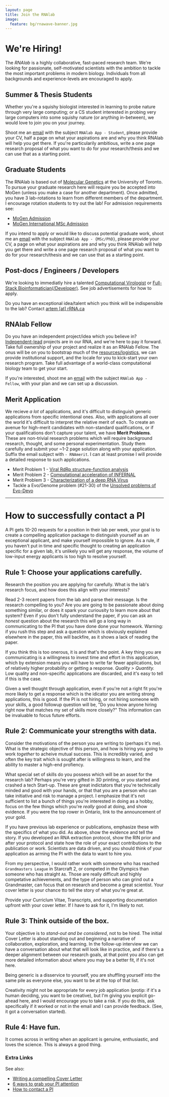 ```yaml
---
layout: page
title: Join the RNAlab
image:
  feature: bg/rnawave-banner.jpg
---
```

# We're Hiring!

The *RNAlab* is a highly collaborative, fast-paced research team. We're looking for passionate, self-motivated scientists with the ambition to tackle the most important problems in modern biology. Individuals from all backgrounds and experience-levels are encouraged to apply.

## Summer & Thesis Students

Whether you're a squishy biologist interested in learning to probe nature through very large computing; or a CS student interested in probing very large computers into some squishy nature (or anything in-between), we would love to join you on your journey.

Shoot me an [email](mailto:artem@rRNA.ca) with the subject `RNAlab App - Student`, please provide your CV, half a page on what your aspirations are and why you think RNAlab will help you get there. If you're particularily ambitious, write a one page research proposal of what you want to do for your research/thesis and we can use that as a starting point.   

## Graduate Students

The RNAlab is based out of [Molecular Genetics](https://moleculargenetics.utoronto.ca/) at the University of Toronto. To pursue your graduate research here will require you be accepted into MoGen (unless you make a case for another department). Once admitted, you have 3 lab-rotations to learn from different members of the department. I encourage rotation students to try out the lab! For admission requirements see:

- [MoGen Admission](https://moleculargenetics.utoronto.ca/academic-requirements)
- [MoGen International MSc Admission](https://moleculargenetics.utoronto.ca/international-students)

If you intend to apply or would like to discuss potential graduate work, shoot me an [email](mailto:artem@rRNA.ca) with the subject `RNAlab App - {MSc/PhD}`, please provide your CV, a page on what your aspirations are and why you think RNAlab will help you get there and write a one page research proposal of what you want to do for your research/thesis and we can use that as a starting point.   

## Post-docs / Engineers / Developers

We're looking to immediatly hire a talented [Computational Virologist](doc/app/RNAlab0001.pdf) or [Full-Stack Bioinformatician(/Developer)](doc/app/RNAlab0002.pdf). See job advertisements for how to apply.

Do you have an exceptional idea/talent which you think will be indispensible to the lab? Contact [artem [at] rRNA.ca](mailto:artem@rRNA.ca)

## RNAlab Fellow

Do you have an independent project/idea which you believe in? [Independent-lead](https://www.nature.com/articles/s41586-021-04332-2) projects are in our RNA, and we're here to pay it forward. Take full ownership of your project and realize it as an RNAlab Fellow. The onus will be on you to bootstrap much of the [resources/logistics](https://pda.mit.edu/resources/funding-resources/), we can provide institutional support, and the locale for you to kick-start your own research program. Take full advantage of a world-class computational biology team to get your start. 

If you're interested, shoot me an [email](mailto:artem@rRNA.ca) with the subject `RNAlab App - Fellow`, with your plan and we can set up a discussion.

## Merit Application

We recieve *a lot* of applications, and it's difficult to distinguish generic applications from specific intentional ones. Also, with applications all over the world it's difficult to interpret the relative merit of each. To create an avenue for high-merit candidates with non-standard qualifications, or if your qualifications don't capture your talent, we have **Merit Problems**. These are non-trivial research problems which will require background research, thought, and some personal experimentation. Study them carefully and submit your ~1-2 page solution along with your application. Suffix the email subject with `- RNAmerit`. I can at least promise I will provide a detailed response to such applications.

- Merit Problem 1 - [Viral RdRp structure-function analysis](doc/merit/RNAmerit_001.pdf)
- Merit Problem 2 - [Computational acceleration of INFERNAL](doc/merit/RNAmerit_002.pdf)
- Merit Problem 3 - [Characterization of a deep RNA Virus](doc/merit/RNAmerit_003.pdf)
- Tackle a Evo/Genome problem (#21-30) of the [Unsolved problems of Evo-Devo](https://www.sdbonline.org/sites/fly/lewheldquirk/puzzleq.htm#evolveii)

---------------------

# How to successfully contact a PI

A PI gets 10-20 requests for a position in their lab per week, your goal is to create a compelling application package to distinguish yourself as an exceptional applicant, and make yourself impossible to ignore. As a rule, if you haven't put in time and specific thought to creating an application specific for a given lab, it's unlikely you will get any response, the volume of low-input energy applicants is too high to resolve yourself.

## Rule 1: Choose your applications carefully.

Research the position you are applying for carefully. What is the lab's research focus, and how does this align with your interests?

Read 2-3 recent papers from the lab and parse their message. Is the research compelling to you? Are you are going to be passionate about doing something similar, or does it spark your curiousity to learn more about that system?  Even if you don't fully understand the paper, if you can ask an _honest_ question about the research this will go a long way in communicating to the PI that you have done done your homework. Warning: if you rush this step and ask a question which is obviously explained elsewhere in the paper, this will backfire, as it shows a lack of reading the paper.

If you think this is too onerous, it is and that's the point. A key thing you are communicating is a willingness to invest time and effort in this application, which by extension means you will have to write far fewer applications, but of relatively higher probability or getting a response. *Quality > Quantity.* Low quality and non-specific applications are discarded, and it's easy to tell if this is the case.

Given a well thought through application, even if you're not a right fit you're more likely to get a response which is the idicator you are writing strong applications, this is good. If the PI is not hiring, or not hiring someone with your skills, a good followup question will be, "Do you know anyone hiring right now that matches my set of skills more closely?" This information can be invaluable to focus future efforts.

## Rule 2: Communicate your strengths with data.

Consider the motivations of the person you are writing to (perhaps it's me). What is the strategic objective of this person, and how is hiring you going to work _together_ to acheive mutual success. This is incredibly varied, and often the key trait which is sought after is willingness to learn, and the ability to master a high-end profiency.

What special set of skills do you possess which will be an asset for the research lab? Perhaps you're very gifted in 3D printing, or you started and crashed a tech Start-up. These are great indictators that you're technically minded and good with your hands, or that that you are a person who can take initiative and risk to manage a project. I emphasize that it's not sufficient to list a bunch of things you're interested in doing as a hobby, focus on the few things which you're _really_ good at doing, and show evidence. If you were the top rower in Ontario, link to the announcement of your gold.

If you have previous lab experience or publications, emphasize these with the specifics of what you did. As above, show the evidence and tell the story. If you developed an RNA extraction protocol, show the RIN prior and after your protocol and state how the role of your exact contributions to the publication or work. Scientists are data driven, and you should think of your application as arming the PI with the data to want to hire you.

From my perspective, I would rather work with someone who has reached `Grandmasters League` in Starcraft 2, or competed in the Olympics than someone who has straight `A`s. Those are really difficult and highly competative achievements, and the type of person who can grind out a Grandmaster, can focus that on research and become a great scientist. Your cover letter is your chance tto tell the story of what you're great at.

Provide your Curriclum Vitae, Transcripts, and supporting documentation upfront with your cover letter. If I have to ask for it, I'm likely to not.

## Rule 3: Think outside of the box.

Your objective is to *stand-out and be considered*, not to be hired. The initial Cover Letter is about standing out and beginning a narrative of collaboration, exploration, and learning. In the follow-up interview we can have a conversation about what that will look like in practice, and if there's a deeper alignment between our research goals, at that point you also can get more detailed information about where you may be a better fit, if it's not here.

Being generic is a disservice to yourself, you are shuffling yourself into the same pile as everyone else, you want to be at the top of that list.

Creativity might not be appropriate for every job application (protip: if it's a human deciding, you want to be creative), but I'm giving you explicit go-ahead here, and I would encourage you to take a risk. If you do this, ask specifically if it worked or not in the email and I can provide feedback. (See, it got a conversation started).

## Rule 4: Have fun.

It comes across in writing when an applicant is genuine, enthusiastic, and loves the science. This is always a good thing.

### Extra Links

See also:
- [Writing a compelling Cover Letter](https://www.nature.com/articles/nj7623-129a)
- [6 ways to grab your PI attention](https://www.nature.com/articles/d41586-023-00592-2)
- [How to contact a PI](http://sayginlab.ucsd.edu/how-to-contact-a-pi/)
